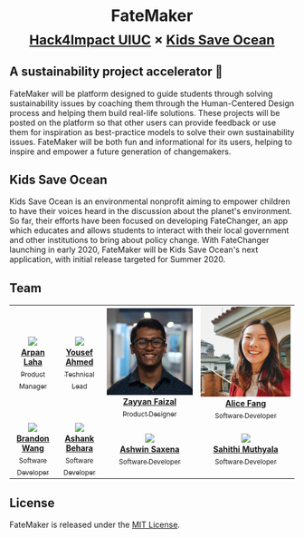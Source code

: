 <h1 align="center">
  <b>FateMaker</b>
  <br/>
  <sub>
    <a href="https://uiuc.hack4impact.org/"> Hack4Impact UIUC</a> ×
    <a href="https://www.kidssaveocean.com/">Kids Save Ocean</a>
  </sub>
</h1>

## A sustainability project accelerator 🚀

FateMaker will be platform designed to guide students through solving sustainability issues by coaching them through the Human-Centered Design process and helping them build real-life solutions. These projects will be posted on the platform so that other users can provide feedback or use them for inspiration as best-practice models to solve their own sustainability issues. FateMaker will be both fun and informational for its users, helping to inspire and empower a future generation of changemakers.

## Kids Save Ocean

Kids Save Ocean is an environmental nonprofit aiming to empower children to have their voices heard in the discussion about the planet's environment. So far, their efforts have been focused on developing FateChanger, an app which educates and allows students to interact with their local government and other institutions to bring about policy change. With FateChanger launching in early 2020, FateMaker will be Kids Save Ocean's next application, with initial release targeted for Summer 2020.

## Team

<table align="center">
  <tr>
    <td align="center">
      <a href="https://www.linkedin.com/in/arpanlaha/">
        <img
          src="https://raw.githubusercontent.com/hack4impact-uiuc/uiuc.hack4impact.org/master/static/images/people/arpan_laha.jpg"
          width="500px"
        />
        <br />
        <b>Arpan Laha</b>
        <br />
        <sub>Product Manager</sub>
      </a>
    </td>
    <td align="center">
      <a href="http://www.linkedin.com/in/yousef-a/">
        <img
          src="https://raw.githubusercontent.com/hack4impact-uiuc/uiuc.hack4impact.org/master/static/images/people/yousef_ahmed.jpg"
          width="500px"
        />
        <br />
        <b>Yousef Ahmed</b>
        <br />
        <sub>Technical Lead</sub>
      </a>
    </td>
    <td align="center">
      <a href="https://www.linkedin.com/in/zayyanfaizal/">
        <img
          src="https://raw.githubusercontent.com/hack4impact-uiuc/uiuc.hack4impact.org/master/static/images/people/zayyan_faizal.jpg"
          width="500px"
        />
        <br />
        <b>Zayyan Faizal</b>
        <br />
        <sub>Product Designer</sub>
      </a>
    </td>
    <td align="center">
      <a href="https://www.linkedin.com/in/alicesf2/">
        <img
          src="https://raw.githubusercontent.com/hack4impact-uiuc/uiuc.hack4impact.org/master/static/images/people/alice_fang.jpg"
          width="500px"
        />
        <br />
        <b>Alice Fang</b>
        <br />
        <sub>Software Developer</sub>
      </a>
    </td>
  </tr>
  <tr>
    <td align="center">
      <a href="http://linkedin.com/in/brandonw4/">
        <img
          src="https://raw.githubusercontent.com/hack4impact-uiuc/uiuc.hack4impact.org/master/static/images/people/brandon_wang.jpg"
          width="500px"
        />
        <br />
        <b>Brandon Wang</b>
        <br />
        <sub>Software Developer</sub>
      </a>
    </td>
    <td align="center">
      <a href="https://www.linkedin.com/in/ashankbehara/">
        <img
          src="https://raw.githubusercontent.com/hack4impact-uiuc/uiuc.hack4impact.org/master/static/images/people/ashank_behara.jpg"
          width="500px"
        />
        <br />
        <b>Ashank Behara</b>
        <br />
        <sub>Software Developer</sub>
      </a>
    </td>
    <td align="center">
      <a href="https://www.linkedin.com/in/ashwinsax/">
        <img
          src="https://raw.githubusercontent.com/hack4impact-uiuc/uiuc.hack4impact.org/master/static/images/people/ashwin_saxena.jpg"
          width="500px"
        />
        <br />
        <b>Ashwin Saxena</b>
        <br />
        <sub>Software Developer</sub>
      </a>
    </td>
    <td align="center">
      <a href="http://linkedin.com/in/sahithimuthyala/">
        <img
          src="https://raw.githubusercontent.com/hack4impact-uiuc/uiuc.hack4impact.org/master/static/images/people/sahithi_muthyala.jpg"
          width="500px"
        />
        <br />
        <b>Sahithi Muthyala</b>
        <br />
        <sub>Software Developer</sub>
      </a>
    </td>
  </tr>
</table>

## License

FateMaker is released under the [MIT License](LICENSE).
